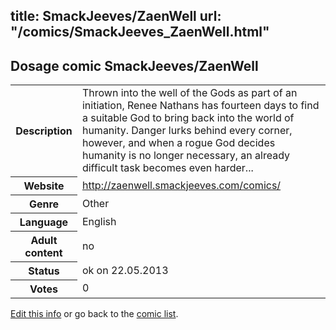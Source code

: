 title: SmackJeeves/ZaenWell
url: "/comics/SmackJeeves_ZaenWell.html"
---
Dosage comic SmackJeeves/ZaenWell
-----------------------------------------

<p id="msg"></p>
<script type="text/javascript">
if (window.location.search === '?edit_info_mail=sent_ok') {
  var elem = document.getElementById("msg");
  elem.innerHTML = 'Edited information sucessfully sent for review, which is usually done daily. Thanks!';
  elem.className = 'ok';
}
</script>
<table class="comicinfo">
<tr>
<th>Description</th><td>Thrown into the well of the Gods as part of an initiation, Renee Nathans has fourteen days to find a suitable God to bring back into the world of humanity. Danger lurks behind every corner, however, and when a rogue God decides humanity is no longer necessary, an already difficult task becomes even harder...</td>
</tr>
<tr>
<th>Website</th><td><a href="http://zaenwell.smackjeeves.com/comics/">http://zaenwell.smackjeeves.com/comics/</a></td>
</tr>
<tr>
<th>Genre</th><td>Other</td>
</tr>
<tr>
<th>Language</th><td>English</td>
</tr>
<tr>
<th>Adult content</th><td>no</td>
</tr>
<tr>
<th>Status</th><td>ok on 22.05.2013</td>
</tr>
<tr>
<th>Votes</th><td>0</td>
</tr>
</table>

[Edit this info](SmackJeeves_ZaenWell_edit.html) or go back to the [comic list](../comic-index.html).
